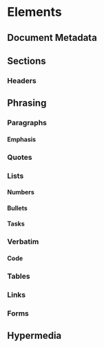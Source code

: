 Elements
========

Document Metadata
-----------------

Sections
--------

### Headers

Phrasing
--------

### Paragraphs
#### Emphasis
### Quotes
### Lists
#### Numbers
#### Bullets
#### Tasks
### Verbatim
#### Code
### Tables
### Links
### Forms

Hypermedia
----------